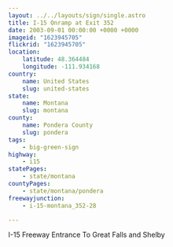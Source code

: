 ```yaml
---
layout: ../../layouts/sign/single.astro
title: I-15 Onramp at Exit 352
date: 2003-09-01 00:00:00 +0000 +0000
imageid: "1623945705"
flickrid: "1623945705"
location:
    latitude: 48.364484
    longitude: -111.934168
country:
    name: United States
    slug: united-states
state:
    name: Montana
    slug: montana
county:
    name: Pondera County
    slug: pondera
tags:
    - big-green-sign
highway:
    - i15
statePages:
    - state/montana
countyPages:
    - state/montana/pondera
freewayjunction:
    - i-15-montana_352-28

---
```

I-15 Freeway Entrance To Great Falls and Shelby
